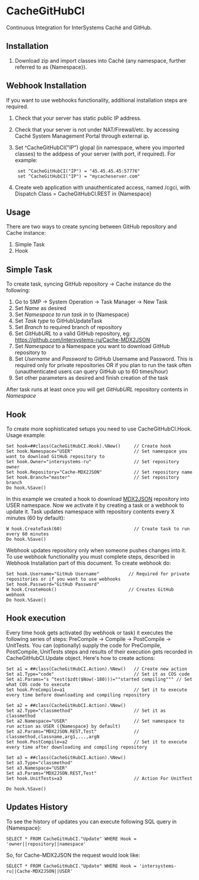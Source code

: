 # CacheGitHubCI
Continuous Integration for InterSystems Caché and GitHub. 

Installation
-----------

1. Download zip and import classes into Caché (any namespace, further referred to as {Namespace}).

Webhook Installation
-----------

If you want to use webhooks functionality, additional installation steps are required.

1. Check that your server has static public IP address. 
2. Check that your server is not under NAT/Firewall/etc. by accessing Caché System Management Portal through external ip.
3. Set  ^CacheGitHubCI("IP") glopal (in namespace, where you imported classes) to the addpess of your server (with port, if required). For example: 

        set ^CacheGitHubCI("IP") = "45.45.45.45:57776"
        set ^CacheGitHubCI("IP") = "mycacheserver.com"
       
4. Create web application with unauthenticated access, named /cgci, with Dispatch Class = CacheGitHubCI.REST in {Namespace}

Usage 
-----------

There are two ways to create syncing between GitHub repository and Cache instance:

1. Simple Task
2. Hook

Simple Task
-----------

To create task, syncing  GitHub repository -> Cache instance do the following:

1. Go to SMP → System Operation → Task Manager → New Task
2. Set <i>Name</i> as desired
3. Set <i>Namespace to run task in</i> to {Namespace}
4. Set <i>Task type</i> to GitHubUpdateTask
5. Set <i>Branch</i> to required branch of repository
6. Set <i>GitHubURL</i> to a valid GitHub repository, eg: https://github.com/intersystems-ru/Cache-MDX2JSON
7. Set <i>Namespace</i> to a Namespace you want to download GitHub repository to
8. Set <i>Username</i> and <i>Password</i> to GitHub Username and Password. This is required only for private repositories OR if you plan to run the task often (unauthenticated users can query GitHub up to 60 times/hour)
9. Set other parameters as desired and finish creation of the task

After task runs at least once you will get <i>GitHubURL</i> repository contents in <i>Namespace</i>

Hook
-----------

To create more sophisticated setups you need to use CacheGitHubCI.Hook. Usage example:

    Set hook=##class(CacheGitHubCI.Hook).%New()     // Create hook
    Set hook.Namespace="USER"                       // Set namespace you want to download GitHub repository to
    Set hook.Owner="intersystems-ru"                // Set repository owner
    Set hook.Repository="Cache-MDX2JSON"            // Set repository name
    Set hook.Branch="master"                        // Set repository branch
    Do hook.%Save()
    
In this example we created a hook to download [MDX2JSON](https://github.com/intersystems-ru/Cache-MDX2JSON) repository into USER namespace. Now we activate it by creating a task or a webhook to update it. Task updates namespace with repository contents every X minutes (60 by default):

    W hook.CreateTask(60)                           // Create task to run every 60 minutes
    Do hook.%Save()
        
Webhook updates repository only when someone pushes changes into it. To use webhook functionality you must complete steps, described in Webhook Installation part of this document. To create webhook do:

    Set hook.Username="GitHub Username"           // Required for private repositories or if you want to use webhooks
    Set hook.Password="GitHub Password" 
    W hook.CreateHook()                           // Creates GitHub webhook
    Do hook.%Save()
        
Hook execution
-----------

Every time hook gets activated (by webhook or task) it executes the following series of steps: PreCompile → Compile → PostCompile → UnitTests. You can (optionally) supply the code for PreCompile, PostCompile, UnitTests steps and results of their execution gets recorded in CacheGitHubCI.Update object. Here's how to create actions:

    Set a1 = ##class(CacheGitHubCI.Action).%New()   // Create new action
    Set a1.Type="code"                              // Set it as COS code
    Set a1.Params="s ^test($zdt($Now(-180)))=""started compiling""" // Set what COS code to execute 
    Set hook.PreCompile=a1                          // Set it to execute every time before downloading and compiling repository
        
    Set a2 = ##class(CacheGitHubCI.Action).%New()
    Set a2.Type="classmethod"                       // Set it as classmethod
    Set a2.Namespace="USER"                         // Set namespace to run action as USER ({Namespace} by default)
    Set a2.Params="MDX2JSON.REST,Test"              // classmethod,classname,arg1,...,argN
    Set hook.PostCompile=a2                         // Set it to execute every time after downloading and compiling repository
        
    Set a3 = ##class(CacheGitHubCI.Action).%New()
    Set a3.Type="classmethod"
    Set a3.Namespace="USER"
    Set a3.Params="MDX2JSON.REST,Test"
    Set hook.UnitTests=a3                           // Action For UnitTest
    
    Do hook.%Save()

Updates History
-----------
To see the history of updates you can execute following SQL query in {Namespace}:

    SELECT * FROM CacheGitHubCI."Update" WHERE Hook = 'owner||repository||namespace'
        
So, for Cache-MDX2JSON the request would look like:

    SELECT * FROM CacheGitHubCI."Update" WHERE Hook = 'intersystems-ru||Cache-MDX2JSON||USER'
